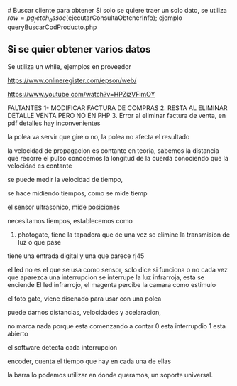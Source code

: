 # Buscar cliente
para obtener Si solo se quiere traer un solo dato, se utiliza 
$row=pg_fetch_assoc($ejecutarConsultaObtenerInfo);
ejemplo queryBuscarCodProducto.php

## Si se quier obtener varios datos
Se utiliza un while, ejemplos en proveedor


https://www.onlineregister.com/epson/web/


https://www.youtube.com/watch?v=HPZizVFimOY 


FALTANTES
1- MODIFICAR FACTURA DE COMPRAS
2. RESTA AL ELIMINAR DETALLE VENTA PERO NO EN PHP
3. Error al eliminar factura de venta, en pdf detalles hay inconvenientes

la polea va servir que gire
o no, la polea no afecta el resultado




la velocidad de propagacion es contante
en teoria, sabemos la distancia
que recorre el pulso
conocemos la longitud de la cuerda
conociendo que la velocidad es contante

se puede medir la velocidad de tiempo,

se hace midiendo tiempos,
como se mide tiemp


el sensor ultrasonico, mide posiciones

necesitamos tiempos, 
establecemos como 


1. photogate, tiene la tapadera
que de una vez se elimine
la transmision de luz
o que pase


tiene una entrada digital
y una que parece rj45


el led no es el que se usa
como sensor,
solo dice si funciona o no
cada vez que aparezca una interrupcion
se interrupe la luz infrarroja,
esta se enciende
El led infrarrojo, el magenta percibe
la camara como estimulo

el foto gate, viene disenado para
usar con una polea

puede darnos distancias, velocidades
y acelaracion,

no marca nada porque esta comenzando
a contar
0 esta interrupdio
1 esta abierto

el software detecta cada interrupcion

encoder, cuenta el tiempo
que hay en cada una de ellas

la barra lo podemos utilizar en donde queramos, 
un soporte universal.



